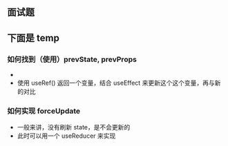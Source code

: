 ## 面试题



## 下面是 temp



### 如何找到（使用）prevState, prevProps

* 
* 使用 useRef() 返回一个变量，结合 useEffect 来更新这个这个变量，再与新的对比

### 如何实现 forceUpdate 

* 一般来讲，没有刷新 state，是不会更新的
* 此时可以用一个 useReducer 来实现 

